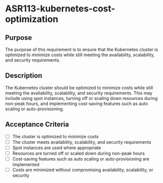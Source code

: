 # ASR113-kubernetes-cost-optimization

## Purpose

The purpose of this requirement is to ensure that the Kubernetes cluster is optimized
to minimize costs while still meeting the availability, scalability, and
security requirements.

## Description

The Kubernetes cluster should be optimized to minimize costs while still meeting
the availability, scalability, and security requirements. This may include using
spot instances, turning off or scaling down resources during non-peak hours, and
implementing cost-saving features such as auto scaling or auto-provisioning.

## Acceptance Criteria

- [ ] The cluster is optimized to minimize costs
- [ ] The cluster meets availability, scalability, and security requirements
- [ ] Spot instances are used where appropriate
- [ ] Resources are turned off or scaled down during non-peak hours
- [ ] Cost-saving features such as auto scaling or auto-provisioning are implemented
- [ ] Costs are minimized without compromising availability, scalability, or security
